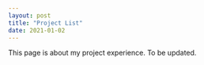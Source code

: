 ```yaml
---
layout: post
title: "Project List"
date: 2021-01-02
---
```


This page is about my project experience. To be updated.
